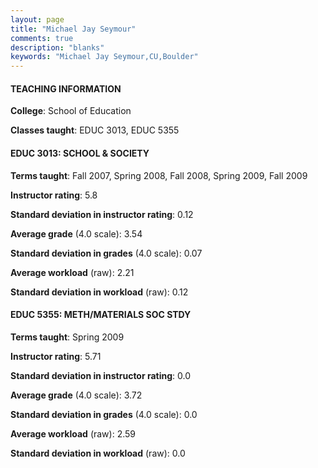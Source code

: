 ```yaml
---
layout: page
title: "Michael Jay Seymour" 
comments: true
description: "blanks"
keywords: "Michael Jay Seymour,CU,Boulder"
---
```

<head>
<script src="https://ajax.googleapis.com/ajax/libs/jquery/2.1.3/jquery.min.js"></script>
<script src="https://dl.dropboxusercontent.com/s/pc42nxpaw1ea4o9/highcharts.js?dl=0"></script>
<!-- <script src="../assets/js/highcharts.js"></script> -->
<style type="text/css">@font-face {
	font-family: "Bebas Neue";
	src: url(https://www.filehosting.org/file/details/544349/BebasNeue Regular.otf) format("opentype");
	}
	h1.Bebas { 
		font-family: "Bebas Neue", Verdana, Tahoma;
	}
</style>
</head>
	   
#### TEACHING INFORMATION

**College**: School of Education

**Classes taught**: EDUC 3013, EDUC 5355

#### EDUC 3013: SCHOOL & SOCIETY

**Terms taught**: Fall 2007, Spring 2008, Fall 2008, Spring 2009, Fall 2009

**Instructor rating**: 5.8

**Standard deviation in instructor rating**: 0.12

**Average grade** (4.0 scale): 3.54

**Standard deviation in grades** (4.0 scale): 0.07

**Average workload** (raw): 2.21

**Standard deviation in workload** (raw): 0.12

#### EDUC 5355: METH/MATERIALS SOC STDY

**Terms taught**: Spring 2009

**Instructor rating**: 5.71

**Standard deviation in instructor rating**: 0.0

**Average grade** (4.0 scale): 3.72

**Standard deviation in grades** (4.0 scale): 0.0

**Average workload** (raw): 2.59

**Standard deviation in workload** (raw): 0.0

